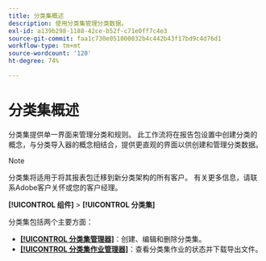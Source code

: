 ```yaml
---
title: 分类集概述
description: 使用分类集管理分类数据。
exl-id: a139b298-1188-42ce-b52f-c71e0ff7c4e3
source-git-commit: faa1c730e051000032b4c442b43f17bd9c4d76d1
workflow-type: tm+mt
source-wordcount: '120'
ht-degree: 74%

---
```


# 分类集概述

分类集提供单一界面来管理分类和规则。 此工作流将在报告包设置中创建分类的概念，与分类导入器的概念相结合，提供更直观的界面以供创建和管理分类数据。

>[!NOTE]
>
>分类集将适用于将其报表包迁移到新分类架构的所有客户。 有关更多信息，请联系Adobe客户关怀或您的客户经理。

**[!UICONTROL 组件]** > **[!UICONTROL 分类集]**

分类集包括两个主要方面：

* [**[!UICONTROL 分类集管理器]**](set-manager.md)：创建、编辑和删除分类集。
* [**[!UICONTROL 分类集作业管理器]**](job-manager.md)：查看分类集作业的状态并下载导出文件。
